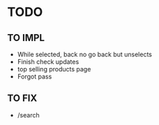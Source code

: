 # TODO


## TO IMPL

- While selected, back no go back but unselects
- Finish check updates
- top selling products page
- Forgot pass
## TO FIX

- /search
